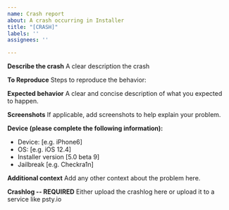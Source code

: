 ```yaml
---
name: Crash report
about: A crash occurring in Installer
title: "[CRASH]"
labels: ''
assignees: ''

---
```


**Describe the crash**
A clear description the crash

**To Reproduce**
Steps to reproduce the behavior:

**Expected behavior**
A clear and concise description of what you expected to happen.

**Screenshots**
If applicable, add screenshots to help explain your problem.

**Device (please complete the following information):**
 - Device: [e.g. iPhone6]
 - OS: [e.g. iOS 12.4]
 - Installer version [5.0 beta 9]
 - Jailbreak [e.g. Checkra1n]

**Additional context**
Add any other context about the problem here.

**Crashlog -- REQUIRED** 
Either upload the crashlog here or upload it to a service like psty.io
